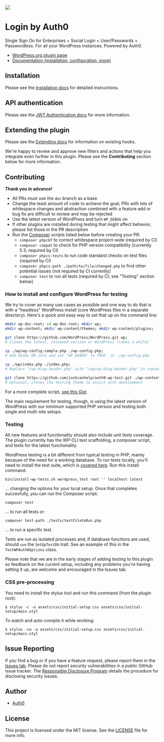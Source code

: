 ![](https://raw.githubusercontent.com/auth0/wp-auth0/master/banner-1544x500.png)

Login by Auth0
====

Single Sign On for Enterprises + Social Login + User/Passwords + Passwordless. For all your WordPress instances. Powered by Auth0.

* [WordPress.org plugin page](https://wordpress.org/plugins/auth0/)
* [Documentation (installation, configuration, more)](https://auth0.com/docs/cms/wordpress)

## Installation

Please see the [Installation docs](https://auth0.com/docs/cms/wordpress/installation) for detailed instructions.

## API authentication

Please see the [JWT Authentication docs](https://auth0.com/docs/cms/wordpress/jwt-authentication) for more information. 

## Extending the plugin

Please see the [Extending docs](https://auth0.com/docs/cms/wordpress/extending) for information on existing hooks.

We're happy to review and approve new filters and actions that help you integrate even further in this plugin. Please see the **Contributing** section below for more information.

## Contributing

**Thank you in advance!**

* All PRs must use the `dev` branch as a base
* Change the least amount of code to achieve the goal; PRs with lots of whitespace changes and abstraction combined with a feature add or bug fix are difficult to review and may be rejected
* Use the latest version of WordPress and turn `WP_DEBUG` on
* If other plugins are installed during testing that might affect behavior, please list those in the PR description
* Run the [Composer](https://getcomposer.org/doc/00-intro.md#installation-linux-unix-osx) scripts listed below before creating your PR:
	* `composer phpcbf` to correct whitespace project-wide (required by CI)
	* `composer compat` to check for PHP version compatibility (currently 5.3; required by CI)
	* `composer phpcs-tests` to run code standard checks on test files (required by CI)
	* `composer phpcs-path ./path/to/file/changed.php` to find other potential issues (not required by CI currently)
	* `composer test` to run all tests (required by CI; see "Testing" section below)

### How to install and configure WordPress for testing

We try to cover as many use cases as possible and one way to do that is with a "headless" WordPress install (core WordPress files in a separate directory). Here's a quick and easy way to set that up on the command line:

```bash
mkdir wp-doc-root; cd wp-doc-root; mkdir wp;
mkdir wp-content; mkdir wp-content/themes; mkdir wp-content/plugins;

git clone https://github.com/WordPress/WordPress.git wp;
# Clones the latest, released version or WordPress (takes a while)

cp ./wp/wp-config-sample.php ./wp-config.php;
# Add MySQL DB info and set "WP_DEBUG" to TRUE` in ./wp-config.php

cp ./wp/index.php ./index.php; 
# Replace "/wp-blog-header.php" with "/wp/wp-blog-header.php" in copied ./index.php
 
git clone https://github.com/joshcanhelp/auth0-wp-test.git ./wp-content/themes/auth0-wp-test
# Optional, clones the testing theme to assist with development
```

For a more complete script, [see this Gist](https://gist.github.com/joshcanhelp/50f66002643ece68f01bf5f94e1abe56).

The main requirement for testing, though, is using the latest version of WordPress with our minimum supported PHP version and testing both single and multi-site setups. 

### Testing

All new features and functionality should also include unit tests coverage. The plugin currently has the WP-CLI test scaffolding, a composer script, and tests for the latest functionality. 

WordPress testing is a bit different from typical testing in PHP, mainly because of the need for a working database. To run tests locally, you'll need to install the test suite, which is [covered here](https://make.wordpress.org/cli/handbook/plugin-unit-tests/#running-tests-locally). Run this install command:

```
bin/install-wp-tests.sh wordpress_test root '' localhost latest
```

... changing the options for your local setup. Once that completes succesfully, you can run the Composer script:

```
composer test
```

... to run all tests or:

```
composer test-path ./tests/testFiletoRun.php
```

... to run a specific test. 

Tests are run as isolated processes and, if database functions are used, should `use` the `SetUpTestDb` trait. See an example of this in the `TestWPAuth0Options` class. 

Please note that we are in the early stages of adding testing to this plugin so feedback on the current setup, including any problems you're having setting it up, are welcome and encouraged in the Issues tab. 


### CSS pre-processing

You need to install the stylus tool and run this command (from the plugin root):

```
$ stylus -c -o assets/css/initial-setup.css assets/css/initial-setup/main.styl
```

To watch and auto-compile it while working:

```
$ stylus -cw -o assets/css/initial-setup.css assets/css/initial-setup/main.styl
```

## Issue Reporting

If you find a bug or if you have a feature request, please report them in the [Issues tab](https://github.com/auth0/wp-auth0/issues). Please do not report security vulnerabilities in a public GitHub issue tracker. The [Responsible Disclosure Program](https://auth0.com/whitehat) details the procedure for disclosing security issues.

## Author

* [Auth0](https://auth0.com)

## License

This project is licensed under the MIT license. See the [LICENSE](LICENSE) file for more info.